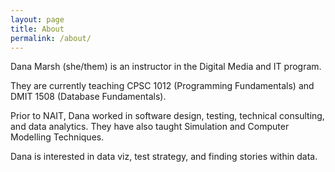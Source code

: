 ```yaml
---
layout: page
title: About
permalink: /about/
---
```


Dana Marsh (she/them) is an instructor in the Digital Media and IT program.

They are currently teaching CPSC 1012 (Programming Fundamentals) and DMIT 1508 (Database Fundamentals).

Prior to NAIT, Dana worked in software design, testing, technical consulting, and data analytics. They have also taught Simulation and Computer Modelling Techniques.

Dana is interested in data viz, test strategy, and finding stories within data.

